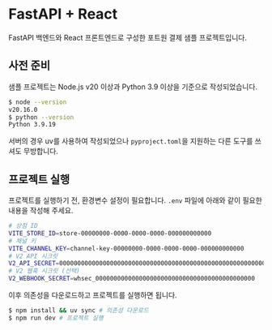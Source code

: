 # FastAPI + React

FastAPI 백엔드와 React 프론트엔드로 구성한 포트원 결제 샘플 프로젝트입니다.

## 사전 준비

샘플 프로젝트는 Node.js v20 이상과 Python 3.9 이상을 기준으로 작성되었습니다.

```bash
$ node --version
v20.16.0
$ python --version
Python 3.9.19
```

서버의 경우 uv를 사용하여 작성되었으나 `pyproject.toml`을 지원하는 다른 도구를 쓰셔도 무방합니다.

## 프로젝트 실행

프로젝트를 실행하기 전, 환경변수 설정이 필요합니다. `.env` 파일에 아래와 같이 필요한 내용을 작성해 주세요.

```bash
# 상점 ID
VITE_STORE_ID=store-00000000-0000-0000-0000-000000000000
# 채널 키
VITE_CHANNEL_KEY=channel-key-00000000-0000-0000-0000-000000000000
# V2 API 시크릿
V2_API_SECRET=00000000000000000000000000000000000000000000000000000000000000000000000000000000
# V2 웹훅 시크릿 (선택)
V2_WEBHOOK_SECRET=whsec_00000000000000000000000000000000000000000000
```

이후 의존성을 다운로드하고 프로젝트를 실행하면 됩니다.

```bash
$ npm install && uv sync # 의존성 다운로드
$ npm run dev # 프로젝트 실행
```
